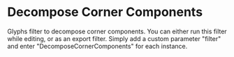 # Decompose Corner Components
Glyphs filter to decompose corner components. You can either run this filter while editing, or as an export filter. Simply add a custom parameter "filter" and enter "DecomposeCornerComponents" for each instance.

